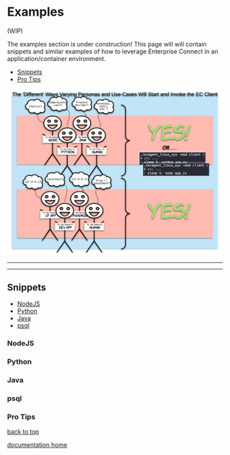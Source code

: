 # Examples

(WIP)

The examples section is under construction! This page will will contain snippets and similar examples of how to leverage Enterprise Connect in an application/container environment.

* [Snippets](#snippets)
* [Pro Tips](#pro-tips)

![EC Client Usage](../images/ecClientBasics.png)

---
---

## Snippets

* [NodeJS](#nodejs)
* [Python](#python)
* [Java](#java)
* [psql](#psql)

### NodeJS

### Python

### Java

### psql

### Pro Tips

[back to top](#examples)

[documentation home](https://enterprise-connect.github.io/documentation/) 